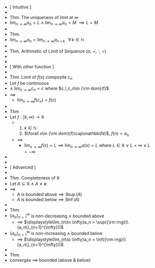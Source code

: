 - [ Intuitive ]
-
- Thm. The uniqueness of limit at $\infty$
- $\displaystyle\lim_{n\to \infty}a_n=L$  $\land$  $\displaystyle\lim_{n\to \infty}a_n=M$  $\implies L=M$
-
- Thm.
- $\displaystyle\lim_{n\to \infty}a_n=\displaystyle\lim_{n\to \infty}a_{n+k}$ $\;\;\forall\,k\in \mathbb{N}$
-
- Thm. Arithmetic of Limit of Sequence ($\alpha$, +, $\cdot$, $\div$)
-
-
- [ With other function ]
-
- Thm.  Limit of  $f(x)$  composite  $c_n$
- Let  $f$  be continuous
- $\land$  $\displaystyle\lim_{n\to\infty}c_n=c$  where  $c,\,c_n\in {\rm dom}(f)$
- $\implies$
	- $\displaystyle\lim_{n\to\infty}f(c_n)=f(c)$
-
- Thm
- Let $f:[k,\,\infty)\to\mathbb{R}$
	- 1. $k\in\mathbb{N}$
	  2. $\forall n\in {\rm dom}(f)\cap\mathbb{N}$,  $f(n)=a_n$
	- $\implies$
		- $\displaystyle\lim_{x\to\infty}f(x)=L\implies\lim_{n\to\infty}a(x)=L$
		  where  $L\in\mathbb{R}$  $\lor$  $L=\infty$  $\lor$  $L=-\infty$
-
-
- [ Advanced ]
-
- Thm. Completeness of  $\mathbb{R}$
- Let  $A\subseteq\mathbb{R}$  $\land$  $A\neq\emptyset$
- $\implies$
	- $A$  is bounded above  $\implies$  $\exists\sup(A)$
	- $A$  is bounded below  $\implies$  $\exists\inf(A)$
-
- Thm.
- $\{a_n\}_{n=1}^{\infty}$  is non-decreasing  $\land$  bounded above
	- $\implies$  $\displaystyle\lim_{n\to \infty}a_n = \sup({\rm rng}(\{a_n\}_{n=1}^{\infty}))$
- $\{a_n\}_{n=1}^{\infty}$  is non-increasing  $\land$  bounded below
	- $\implies$  $\displaystyle\lim_{n\to \infty}a_n = \inf({\rm rng}(\{a_n\}_{n=1}^{\infty}))$
-
- Thm.
- converges $\implies$ bounded  (above & below)